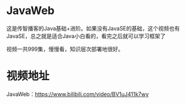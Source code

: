 # JavaWeb
这是传智播客的Java基础+进阶。如果没有JavaSE的基础，这个视频也有JavaSE，总之就是适合Java小白看的，看完之后就可以学习框架了

视频一共999集，慢慢看，知识层次部署地很好。

# 视频地址

JavaWeb：https://www.bilibili.com/video/BV1uJ411k7wy
